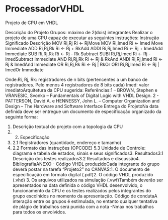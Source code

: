 # ProcessadorVHDL
Projeto de CPU em VHDL

Descrição do Projeto
Grupos: máximo de 2(dois) integrantes
Realizar o projeto de uma CPU capaz de executar as seguintes instruções:
Instrução Significado Descrição 
MOV   Ri,Rj     Ri <- RjMove
MOV   Ri,Imed   Ri <- Imed
Move Immediate
ADD   Ri,Rj,Rk  Ri <- Rj + RkAdd
ADDI  Ri,Rj,Imed    Ri <- Rj + ImedAdd Immediate
SUB   Ri,Rj,Rk      Ri <- Rj - Rk Subtract
SUBI  Ri,Rj,Imed    Ri <- Rj - ImedSubtract Immediate
AND   Ri,Rj,Rk      Ri <- Rj & RkAnd
ANDI  Ri,Rj,Imed    Ri <- Rj & ImedAnd Immediate
OR    Ri,Rj,Rk      Ri <- Rj | RkOr
ORI   Ri,Rj,Imed    Ri <- Rj | ImedOr Immediate

Onde:Ri, Rj, Rk: registradores de n bits (pertencentes a um banco de registradores. 
Pelo menos 4 registradores de 8 bits cada)
Imed: valor imediatoArquitetura da CPU sugerida: 
Referências:1 – BROWN, Stephen e VRANESIC, Svonko – Fundamentals of Digital Logic with VHDL Design. 2 - PATTERSON, David A. e HENNESSY, John L. – Computer Organization and Design – The Hardware and Software Interface 
Entrega do ProjetoNa data definida deve ser entregue um documento de especificação organizado da seguinte 
forma:
1. Descrição textual do projeto com a topologia da CPU
2. 2. Especificação
3. 2.1 Registradores (quantidade, endereço e tamanho)
4. 2.2 Formato das instruções (OPCODE)
5.3  Unidade  de  Controle:  diagrama  e  tabela  de  estados,  sinais  e  seus significados3. Resultados3.1 Descrição dos testes realizados3.2 Resultados e discussão4. BibliografiaANEXO - Código VHDL produzidoCada integrante do grupo deverá postar na tarefa “Projeto2” no CANVAS:1. O documento de especificação em formato digital (.pdf)2. O código VHDL produzido (.vhd) 3. Os arquivos utilizados na simulação (.vwf)Também  deverão  ser  apresentados  na  data  definida  o  código  VHDL  desenvolvido,  o funcionamento  da  CPU  e  os  testes  realizados  pelos  integrantes  do  grupo  escolhidos  no momento da apresentação. Código de condutaA interação entre os grupos é estimulada, no entanto qualquer tentativa de plágio de trabalhos será punida com a nota -Nmax nos trabalhos para todos os envolvidos.
